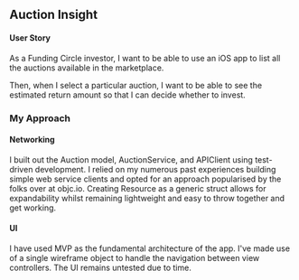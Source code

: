 ## Auction Insight

#### User Story
As a Funding Circle investor, I want to be able to use an iOS app to list all
the auctions available in the marketplace.

Then, when I select a particular auction, I want to be able to see the
estimated return amount so that I can decide whether to invest.

### My Approach
#### Networking
I built out the Auction model, AuctionService, and APIClient using test-driven
development. I relied on my numerous past experiences building simple web
service clients and opted for an approach popularised by the folks over at
objc.io. Creating Resource as a generic struct allows for expandability whilst
remaining lightweight and easy to throw together and get working.

#### UI
I have used MVP as the fundamental architecture of the app. I've made use of a 
single wireframe object to handle the navigation between view controllers. The 
UI remains untested due to time.
